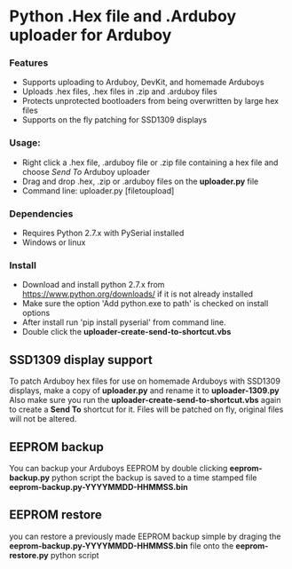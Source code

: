 # Python .Hex file and .Arduboy uploader for Arduboy

### Features

* Supports uploading to Arduboy, DevKit, and homemade Arduboys
* Uploads .hex files, .hex files in .zip and .arduboy files
* Protects unprotected bootloaders from being overwritten by large hex files
* Supports on the fly patching for SSD1309 displays

### Usage:

* Right click a .hex file, .arduboy file or .zip file containing a hex file
  and choose *Send To* Arduboy uploader
* Drag and drop .hex, .zip or .arduboy files on the **uploader.py** file
* Command line: uploader.py [filetoupload]

### Dependencies

* Requires Python 2.7.x with PySerial installed
* Windows or linux

### Install

* Download and install python 2.7.x from https://www.python.org/downloads/ if it is not already installed
* Make sure the option 'Add python.exe to path' is checked on install options
* After install run 'pip install pyserial' from command line.
* Double click the **uploader-create-send-to-shortcut.vbs**

## SSD1309 display support

To patch Arduboy hex files for use on homemade Arduboys with SSD1309 displays,
make a copy of **uploader.py** and rename it to **uploader-1309.py** Also make
sure you run the **uploader-create-send-to-shortcut.vbs** again to create a
**Send To** shortcut for it. Files will be patched on fly, original files will not be altered.

## EEPROM backup

You can backup your Arduboys EEPROM by double clicking **eeprom-backup.py**  python script
the backup is saved to a time stamped file **eeprom-backup.py-YYYYMMDD-HHMMSS.bin**

## EEPROM restore

you can restore a previously made EEPROM backup simple by draging the **eeprom-backup.py-YYYYMMDD-HHMMSS.bin** file onto the **eeprom-restore.py** python script
